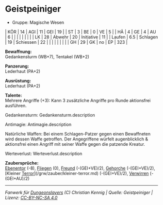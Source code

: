 # Geistpeiniger  
- Gruppe: Magische Wesen  

| KÖR    | 14  | AGI      | 11 | GEI        | 19  |
| ST     | 3   | BE       | 0  | VE         | 5   |
| HÄ     | 4   | GE       | 4  | AU         | 6   |
|        |     |          |    |            |     |
| LK     | 28  | Abwehr   | 20 | Initiative | 11  |
| Laufen | 6.5 | Schlagen | 19 | Schiessen  | 22  |
|        |     |          |    |            |     |
| GH     | 29  | GK       | no | EP         | 323 |


**Bewaffnung:**  
Gedankensturm (WB+7), Tentakel (WB+2)

**Panzerung:**  
Lederhaut (PA+2)

**Ausrüstung:**  
Lederhaut (PA+2)

**Talente:**  
Mehrere Angriffe (+3): Kann 3 zusätzliche Angriffe pro Runde aktionsfrei ausführen.

Gedankensturm: Gedankensturm.description

Antimagie: Antimagie.description

Natürliche Waffen: Bei einem Schlagen-Patzer gegen einen Bewaffneten wird dessen Waffe getroffen. Der Angegriffene würfelt augenblicklich & aktionsfrei einen Angriff mit seiner Waffe gegen die patzende Kreatur.

Werteverlust: Werteverlust.description


**Zaubersprüche:**  
[Ebenentor](/grw/zauber/ebenentor.md) (-8), [Fliegen](/grw/zauber/fliegen.md) (0), [Freund](/grw/zauber/freund.md) (-(GEI+VE)/2), [Gehorche](/grw/zauber/gehorche.md) (-(GEI+VE)/2), [Kleiner [Terror](/grw/zauber/terror.md)](/grw/zauber/kleiner-terror.md) (-(GEI+VE)/2), [Verwirren](/grw/zauber/verwirren.md) (-(GEI+AU)/2)




___
*Fanwerk für [Dungeonslayers](https://www.dungeonslayers.net/) (C) Christian Kennig | Quelle: Geistpeiniger | Lizenz: [CC-BY-NC-SA 4.0](https://creativecommons.org/licenses/by-nc-sa/4.0/deed.de)*